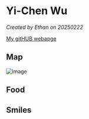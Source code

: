 # Yi-Chen Wu


*Created by Ethan on 20250222*

[My gitHUB webapge](https://github.com/Yee041008) 


## Map
![image](https://github.com/user-attachments/assets/c7cbfec8-8a8f-42ec-b182-30a1e754872e)



## Food


## Smiles 


